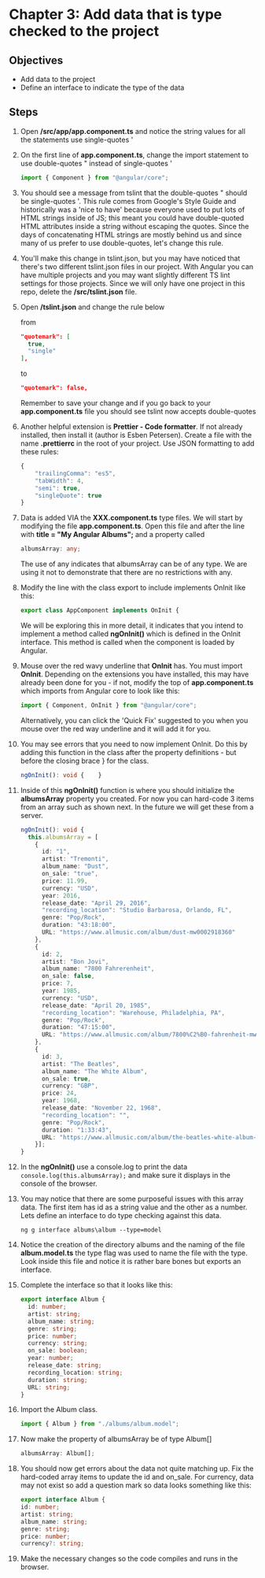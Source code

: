 # Chapter 3: Add data that is type checked to the project

## Objectives

- Add data to the project
- Define an interface to indicate the type of the data

## Steps

1. Open **/src/app/app.component.ts** and notice the string values for all the statements use single-quotes '

1. On the first line of **app.component.ts**, change the import statement to use double-quotes " instead of single-quotes '
  
    ```typescript
    import { Component } from "@angular/core";
    ```

1. You should see a message from tslint that the double-quotes " should be single-quotes '. This rule comes from Google's Style Guide and historically was a 'nice to have' because everyone used to put lots of HTML strings inside of JS; this meant you could have double-quoted HTML attributes inside a string without escaping the quotes. Since the days of concatenating HTML strings are mostly behind us and since many of us prefer to use double-quotes, let's change this rule.

1. You'll make this change in tslint.json, but you may have noticed that there's two different tslint.json files in our project. With Angular you can have multiple projects and you may want slightly different TS lint settings for those projects. Since we will only have one project in this repo, delete the **/src/tslint.json** file.

1. Open **/tslint.json** and change the rule below

    from
    ```json
    "quotemark": [
      true,
      "single"
    ],
    ```

    to
    ```json
    "quotemark": false,
    ```

    Remember to save your change and if you go back to your **app.component.ts** file you should see tslint now accepts double-quotes

1.  Another helpful extension is **Prettier - Code formatter**. If not already installed, then install it (author is Esben Petersen). Create a file with the name **.prettierrc** in the root of your project. Use JSON formatting to add these rules:

    ```typescript
    {
        "trailingComma": "es5",
        "tabWidth": 4,
        "semi": true,
        "singleQuote": true
    }
    ```

1.  Data is added VIA the **XXX.component.ts** type files. We will start by modifying the file **app.component.ts**. Open this file and after the line with **title = "My Angular Albums";**
    and a property called

    ```typescript
    albumsArray: any;
    ```

    The use of any indicates that albumsArray can be of any type. We are using it not to demonstrate that there are no restrictions with any.

1.  Modify the line with the class export to include implements OnInit like this:

    ```typescript
    export class AppComponent implements OnInit {
    ```

    We will be exploring this in more detail, it indicates that you intend to implement a method called **ngOnInit()** which is defined in the OnInit interface. This method is called when the component is loaded by Angular.

1.  Mouse over the red wavy underline that **OnInit** has. You must import **OnInit**. Depending on the extensions you have installed, this may have already been done for you - if not, modify the top of **app.component.ts** which imports from Angular core to look like this:

    ```typescript
    import { Component, OnInit } from "@angular/core";
    ```

    Alternatively, you can click the 'Quick Fix' suggested to you when you mouse over the red way underline and it will add it for you.

1.  You may see errors that you need to now implement OnInit. Do this by adding this function in the class after the property definitions - but before the closing brace } for the class.

    ```typescript
    ngOnInit(): void {    }
    ```

1.  Inside of this **ngOnInit()** function is where you should initialize the **albumsArray** property you created. For now you can hard-code 3 items from an array such as shown next. In the future we will get these from a server.

    ```typescript
    ngOnInit(): void {
      this.albumsArray = [
        {
          id: "1",
          artist: "Tremonti",
          album_name: "Dust",
          on_sale: "true",
          price: 11.99,
          currency: "USD",
          year: 2016,
          release_date: "April 29, 2016",
          "recording_location": "Studio Barbarosa, Orlando, FL",
          genre: "Pop/Rock",
          duration: "43:18:00",
          URL: "https://www.allmusic.com/album/dust-mw0002918360"
        },
        {
          id: 2,
          artist: "Bon Jovi",
          album_name: "7800 Fahrerenheit",
          on_sale: false,
          price: 7,
          year: 1985,
          currency: "USD",
          release_date: "April 20, 1985",
          "recording_location": "Warehouse, Philadelphia, PA",
          genre: "Pop/Rock",
          duration: "47:15:00",
          URL: "https://www.allmusic.com/album/7800%C2%B0-fahrenheit-mw0000189199"
        },
        {
          id: 3,
          artist: "The Beatles",
          album_name: "The White Album",
          on_sale: true,
          currency: "GBP",
          price: 24,
          year: 1968,
          release_date: "November 22, 1968",
          "recording_location": "",
          genre: "Pop/Rock",
          duration: "1:33:43",
          URL: "https://www.allmusic.com/album/the-beatles-white-album-mw0000418113"
        }];
    }
    ```

1.  In the **ngOnInit()** use a console.log to print the data `console.log(this.albumsArray);` and make sure it displays in the console of the browser.

1. You may notice that there are some purposeful issues with this array data. The first item has id as a string value and the other as a number. Lets define an interface to do type checking against this data.

    ```
    ng g interface albums\album --type=model
    ```

12. Notice the creation of the directory albums and the naming of the file **album.model.ts** the type flag was used to name the file with the type. Look inside this file and notice it is rather bare bones but exports an interface.

13. Complete the interface so that it looks like this:

    ```typescript
    export interface Album {
      id: number;
      artist: string;
      album_name: string;
      genre: string;
      price: number;
      currency: string;
      on_sale: boolean;
      year: number;
      release_date: string;
      recording_location: string;
      duration: string;
      URL: string;
    }
    ```

1. Import the Album class.

    ```javascript
    import { Album } from "./albums/album.model";
    ```

1. Now make the property of albumsArray be of type Album[]

    ```javascript
    albumsArray: Album[];
    ```

1. You should now get errors about the data not quite matching up. Fix the hard-coded array items to update the id and on_sale. For currency, data may not exist so add a question mark so data looks something like this:

    ```typescript
    export interface Album {
    id: number;
    artist: string;
    album_name: string;
    genre: string;
    price: number;
    currency?: string;
    ```

1. Make the necessary changes so the code compiles and runs in the browser.